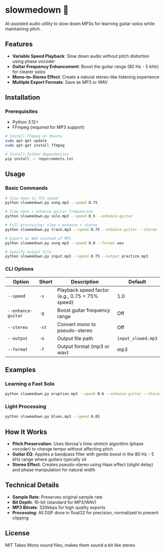 # slowmedown 🎸

AI-assisted audio utility to slow down MP3s for learning guitar solos while maintaining pitch.

## Features

- **Variable Speed Playback**: Slow down audio without pitch distortion using phase vocoder
- **Guitar Frequency Enhancement**: Boost the guitar range (80 Hz - 5 kHz) for clearer solos
- **Mono-to-Stereo Effect**: Create a natural stereo-like listening experience
- **Multiple Export Formats**: Save as MP3 or WAV

## Installation

### Prerequisites
- Python 3.12+
- FFmpeg (required for MP3 support)

```bash
# Install FFmpeg on Ubuntu
sudo apt-get update
sudo apt-get install ffmpeg

# Install Python dependencies
pip install -r requirements.txt
```

## Usage

### Basic Commands

```bash
# Slow down to 75% speed
python slowmedown.py song.mp3 --speed 0.75

# Slow down + enhance guitar frequencies
python slowmedown.py solo.mp3 --speed 0.5 --enhance-guitar

# Full processing: slow + enhance + stereo
python slowmedown.py track.mp3 --speed 0.75 --enhance-guitar --stereo

# Export as WAV instead of MP3
python slowmedown.py song.mp3 --speed 0.8 --format wav

# Specify output file
python slowmedown.py input.mp3 --speed 0.75 --output practice.mp3
```

### CLI Options

| Option | Short | Description | Default |
|--------|-------|-------------|---------|
| `--speed` | `-s` | Playback speed factor (e.g., 0.75 = 75% speed) | 1.0 |
| `--enhance-guitar` | `-g` | Boost guitar frequency range | Off |
| `--stereo` | `-st` | Convert mono to pseudo-stereo | Off |
| `--output` | `-o` | Output file path | `input_slowed.mp3` |
| `--format` | `-f` | Output format (mp3 or wav) | mp3 |

## Examples

### Learning a Fast Solo
```bash
python slowmedown.py eruption.mp3 --speed 0.6 --enhance-guitar --stereo -o practice.mp3
```

### Light Processing
```bash
python slowmedown.py blues.mp3 --speed 0.85
```

## How It Works

- **Pitch Preservation**: Uses librosa's time-stretch algorithm (phase vocoder) to change tempo without affecting pitch
- **Guitar EQ**: Applies a bandpass filter with gentle boost in the 80 Hz - 5 kHz range where guitars typically sit
- **Stereo Effect**: Creates pseudo-stereo using Haas effect (slight delay) and phase manipulation for natural width

## Technical Details

- **Sample Rate**: Preserves original sample rate
- **Bit Depth**: 16-bit (standard for MP3/WAV)
- **MP3 Bitrate**: 320kbps for high quality exports
- **Processing**: All DSP done in float32 for precision, normalized to prevent clipping

## License

MIT
Takes Mono sound files, makes them sound a bit like stereo
